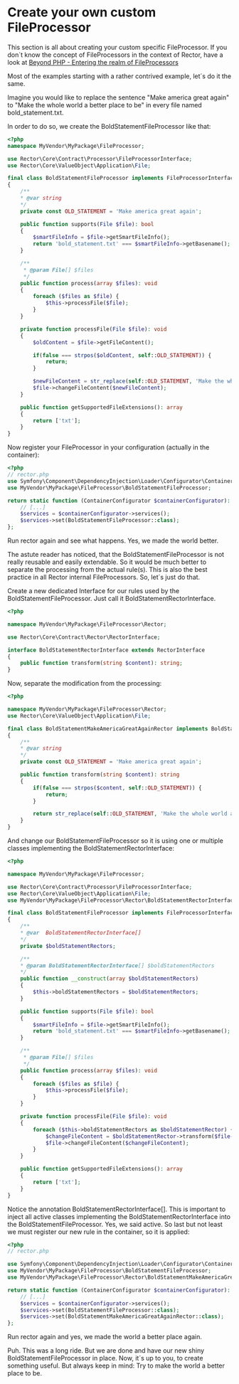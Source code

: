 # Create your own custom FileProcessor

This section is all about creating your custom specific FileProcessor.
If you don´t know the concept of FileProcessors in the context of Rector, have a look at [Beyond PHP - Entering the realm of FileProcessors](beyond_php_file_processors.md)

Most of the examples starting with a rather contrived example, let´s do it the same.

Imagine you would like to replace the sentence "Make america great again" to "Make the whole world a better place to be" in every file named bold_statement.txt.

In order to do so, we create the BoldStatementFileProcessor like that:

```php
<?php
namespace MyVendor\MyPackage\FileProcessor;

use Rector\Core\Contract\Processor\FileProcessorInterface;
use Rector\Core\ValueObject\Application\File;

final class BoldStatementFileProcessor implements FileProcessorInterface
{
    /**
    * @var string
    */
    private const OLD_STATEMENT = 'Make america great again';

    public function supports(File $file): bool
    {
        $smartFileInfo = $file->getSmartFileInfo();
        return 'bold_statement.txt' === $smartFileInfo->getBasename();
    }

    /**
     * @param File[] $files
     */
    public function process(array $files): void
    {
        foreach ($files as $file) {
            $this->processFile($file);
        }
    }

    private function processFile(File $file): void
    {
        $oldContent = $file->getFileContent();

        if(false === strpos($oldContent, self::OLD_STATEMENT)) {
            return;
        }

        $newFileContent = str_replace(self::OLD_STATEMENT, 'Make the whole world a better place to be', $oldContent);
        $file->changeFileContent($newFileContent);
    }

    public function getSupportedFileExtensions(): array
    {
        return ['txt'];
    }
}

```

Now register your FileProcessor in your configuration (actually in the container):

```php
<?php
// rector.php
use Symfony\Component\DependencyInjection\Loader\Configurator\ContainerConfigurator;
use MyVendor\MyPackage\FileProcessor\BoldStatementFileProcessor;

return static function (ContainerConfigurator $containerConfigurator): void {
    // [...]
    $services = $containerConfigurator->services();
    $services->set(BoldStatementFileProcessor::class);
};
```

Run rector again and see what happens. Yes, we made the world better.

The astute reader has noticed, that the BoldStatementFileProcessor is not really reusable and easily extendable.
So it would be much better to separate the processing from the actual rule(s).
This is also the best practice in all Rector internal FileProcessors. So, let´s just do that.

Create a new dedicated Interface for our rules used by the BoldStatementFileProcessor. Just call it BoldStatementRectorInterface.

```php
<?php

namespace MyVendor\MyPackage\FileProcessor\Rector;

use Rector\Core\Contract\Rector\RectorInterface;

interface BoldStatementRectorInterface extends RectorInterface
{
    public function transform(string $content): string;
}

```

Now, separate the modification from the processing:

```php
<?php

namespace MyVendor\MyPackage\FileProcessor\Rector;
use Rector\Core\ValueObject\Application\File;

final class BoldStatementMakeAmericaGreatAgainRector implements BoldStatementRectorInterface
{
    /**
    * @var string
    */
    private const OLD_STATEMENT = 'Make america great again';

    public function transform(string $content): string
    {
        if(false === strpos($content, self::OLD_STATEMENT)) {
            return;
        }

        return str_replace(self::OLD_STATEMENT, 'Make the whole world a better place to be', $content);
    }
}

```

And change our BoldStatementFileProcessor so it is using one or multiple classes implementing the BoldStatementRectorInterface:

```php
<?php

namespace MyVendor\MyPackage\FileProcessor;

use Rector\Core\Contract\Processor\FileProcessorInterface;
use Rector\Core\ValueObject\Application\File;
use MyVendor\MyPackage\FileProcessor\Rector\BoldStatementRectorInterface;

final class BoldStatementFileProcessor implements FileProcessorInterface
{
    /**
    * @var  BoldStatementRectorInterface[]
    */
    private $boldStatementRectors;

    /**
    * @param BoldStatementRectorInterface[] $boldStatementRectors
    */
    public function __construct(array $boldStatementRectors)
    {
        $this->boldStatementRectors = $boldStatementRectors;
    }

    public function supports(File $file): bool
    {
        $smartFileInfo = $file->getSmartFileInfo();
        return 'bold_statement.txt' === $smartFileInfo->getBasename();
    }

    /**
     * @param File[] $files
     */
    public function process(array $files): void
    {
        foreach ($files as $file) {
            $this->processFile($file);
        }
    }

    private function processFile(File $file): void
    {
        foreach ($this->boldStatementRectors as $boldStatementRector) {
            $changeFileContent = $boldStatementRector->transform($file->getFileContent());
            $file->changeFileContent($changeFileContent);
        }
    }

    public function getSupportedFileExtensions(): array
    {
        return ['txt'];
    }
}

```

Notice the annotation BoldStatementRectorInterface[]. This is important to inject all active classes implementing the BoldStatementRectorInterface into the BoldStatementFileProcessor.
Yes, we said active. So last but not least we must register our new rule in the container, so it is applied:

```php
<?php
// rector.php

use Symfony\Component\DependencyInjection\Loader\Configurator\ContainerConfigurator;
use MyVendor\MyPackage\FileProcessor\BoldStatementFileProcessor;
use MyVendor\MyPackage\FileProcessor\Rector\BoldStatementMakeAmericaGreatAgainRector;

return static function (ContainerConfigurator $containerConfigurator): void {
    // [...]
    $services = $containerConfigurator->services();
    $services->set(BoldStatementFileProcessor::class);
    $services->set(BoldStatementMakeAmericaGreatAgainRector::class);
};
```

Run rector again and yes, we made the world a better place again.

Puh. This was a long ride. But we are done and have our new shiny BoldStatementFileProcessor in place.
Now, it´s up to you, to create something useful. But always keep in mind: Try to make the world a better place to be.

